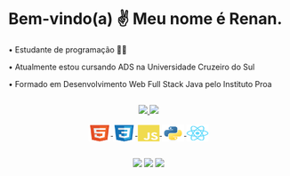 <h1>
  Bem-vindo(a) ✌️ Meu nome é Renan.
</h1>

<div>
  
  • Estudante de programação 👨‍💻
  
  • Atualmente estou cursando ADS na Universidade Cruzeiro do Sul

  • Formado em Desenvolvimento Web Full Stack Java pelo Instituto Proa

</div>

##

<div align="center" style="display: inline_block">
  <a href="https://github.com/RenaanRabelo">
  <img height="180em" src="https://github-readme-stats.vercel.app/api/top-langs/?username=RenaanRabelo&layout=compact&langs_count=7&theme=github_dark"/>
  <img height="180em" src="https://github-readme-stats.vercel.app/api?username=RenaanRabelo&show_icons=true&theme=github_dark&include_all_commits=true&count_private=true"/>
</div><br>
  
<div align="center">
  <img align="center" alt="HTML" height="30" width="40" src="https://raw.githubusercontent.com/devicons/devicon/master/icons/html5/html5-original.svg">
  <img align="center" alt="CSS" height="30" width="40" src="https://raw.githubusercontent.com/devicons/devicon/master/icons/css3/css3-original.svg">  
  <img align="center" alt="Js" height="30" width="40" src="https://raw.githubusercontent.com/devicons/devicon/master/icons/javascript/javascript-plain.svg">
  <img align="center" alt="Python" height="30" width="40" src="https://raw.githubusercontent.com/devicons/devicon/master/icons/python/python-original.svg">
  <img align="center" alt="React" height="30" width="40" src="https://raw.githubusercontent.com/devicons/devicon/master/icons/react/react-original.svg">
</div>

##

<div align="center">
  <a href = "mailto:rabelorenan@hotmail.com"><img src="https://img.shields.io/badge/Microsoft_Outlook-0078D4?style=for-the-badge&logo=microsoft-outlook&logoColor=white"></a>
  <a href="https://www.instagram.com/renaan.rabelo/" target="_blank"><img src="https://img.shields.io/badge/-Instagram-%23E4405F?style=for-the-badge&logo=instagram&logoColor=white" target="_blank"></a>
  <a href="https://www.linkedin.com/in/renaan-santos-rabelo/" target="_blank"><img src="https://img.shields.io/badge/-LinkedIn-%230077B5?style=for-the-badge&logo=linkedin&logoColor=white" target="_blank"></a>   
</div>
